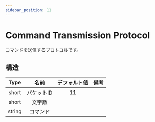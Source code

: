 ```yaml
---
sidebar_position: 11
---
```


# Command Transmission Protocol

コマンドを送信するプロトコルです。

## 構造

| Type  | 名前                               | デフォルト値 | 備考 | 
| :---: | :--------------------------------: | :----------: | :--: | 
| short | パケットID                         | 11            |      | 
| short | 文字数                             |              |      | 
| string| コマンド                         |              |      | 